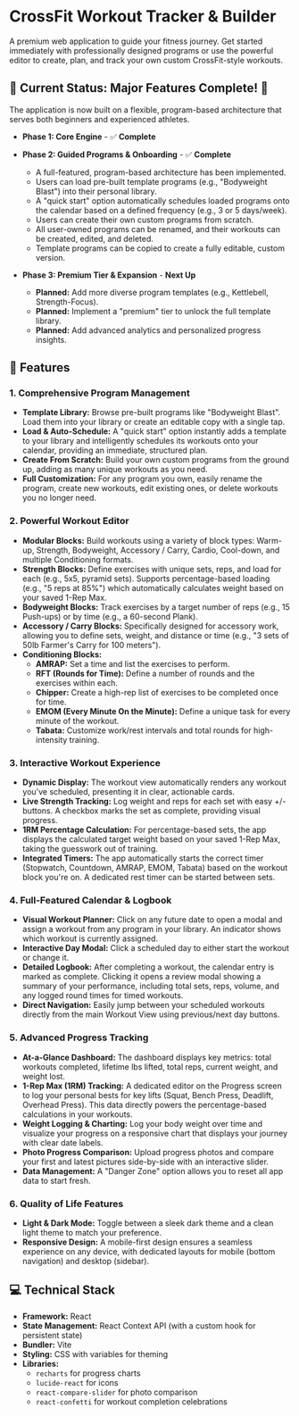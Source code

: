 # CrossFit Workout Tracker & Builder

A premium web application to guide your fitness journey. Get started immediately with professionally designed programs or use the powerful editor to create, plan, and track your own custom CrossFit-style workouts.

## 🎯 Current Status: Major Features Complete! 🚀

The application is now built on a flexible, program-based architecture that serves both beginners and experienced athletes.

*   **Phase 1: Core Engine** - ✅ **Complete**
*   **Phase 2: Guided Programs & Onboarding** - ✅ **Complete**
    *   A full-featured, program-based architecture has been implemented.
    *   Users can load pre-built template programs (e.g., "Bodyweight Blast") into their personal library.
    *   A "quick start" option automatically schedules loaded programs onto the calendar based on a defined frequency (e.g., 3 or 5 days/week).
    *   Users can create their own custom programs from scratch.
    *   All user-owned programs can be renamed, and their workouts can be created, edited, and deleted.
    *   Template programs can be copied to create a fully editable, custom version.

*   **Phase 3: Premium Tier & Expansion** - **Next Up**
    *   **Planned:** Add more diverse program templates (e.g., Kettlebell, Strength-Focus).
    *   **Planned:** Implement a "premium" tier to unlock the full template library.
    *   **Planned:** Add advanced analytics and personalized progress insights.

## 🚀 Features

### 1. Comprehensive Program Management
- **Template Library:** Browse pre-built programs like "Bodyweight Blast". Load them into your library or create an editable copy with a single tap.
- **Load & Auto-Schedule:** A "quick start" option instantly adds a template to your library and intelligently schedules its workouts onto your calendar, providing an immediate, structured plan.
- **Create From Scratch:** Build your own custom programs from the ground up, adding as many unique workouts as you need.
- **Full Customization:** For any program you own, easily rename the program, create new workouts, edit existing ones, or delete workouts you no longer need.

### 2. Powerful Workout Editor
- **Modular Blocks:** Build workouts using a variety of block types: Warm-up, Strength, Bodyweight, Accessory / Carry, Cardio, Cool-down, and multiple Conditioning formats.
- **Strength Blocks:** Define exercises with unique sets, reps, and load for each (e.g., 5x5, pyramid sets). Supports percentage-based loading (e.g., "5 reps at 85%") which automatically calculates weight based on your saved 1-Rep Max.
- **Bodyweight Blocks:** Track exercises by a target number of reps (e.g., 15 Push-ups) or by time (e.g., a 60-second Plank).
- **Accessory / Carry Blocks:** Specifically designed for accessory work, allowing you to define sets, weight, and distance or time (e.g., "3 sets of 50lb Farmer's Carry for 100 meters").
- **Conditioning Blocks:**
  - **AMRAP:** Set a time and list the exercises to perform.
  - **RFT (Rounds for Time):** Define a number of rounds and the exercises within each.
  - **Chipper:** Create a high-rep list of exercises to be completed once for time.
  - **EMOM (Every Minute On the Minute):** Define a unique task for every minute of the workout.
  - **Tabata:** Customize work/rest intervals and total rounds for high-intensity training.

### 3. Interactive Workout Experience
- **Dynamic Display:** The workout view automatically renders any workout you've scheduled, presenting it in clear, actionable cards.
- **Live Strength Tracking:** Log weight and reps for each set with easy +/- buttons. A checkbox marks the set as complete, providing visual progress.
- **1RM Percentage Calculation:** For percentage-based sets, the app displays the calculated target weight based on your saved 1-Rep Max, taking the guesswork out of training.
- **Integrated Timers:** The app automatically starts the correct timer (Stopwatch, Countdown, AMRAP, EMOM, Tabata) based on the workout block you're on. A dedicated rest timer can be started between sets.

### 4. Full-Featured Calendar & Logbook
- **Visual Workout Planner:** Click on any future date to open a modal and assign a workout from any program in your library. An indicator shows which workout is currently assigned.
- **Interactive Day Modal:** Click a scheduled day to either start the workout or change it.
- **Detailed Logbook:** After completing a workout, the calendar entry is marked as complete. Clicking it opens a review modal showing a summary of your performance, including total sets, reps, volume, and any logged round times for timed workouts.
- **Direct Navigation:** Easily jump between your scheduled workouts directly from the main Workout View using previous/next day buttons.

### 5. Advanced Progress Tracking
- **At-a-Glance Dashboard:** The dashboard displays key metrics: total workouts completed, lifetime lbs lifted, total reps, current weight, and weight lost.
- **1-Rep Max (1RM) Tracking:** A dedicated editor on the Progress screen to log your personal bests for key lifts (Squat, Bench Press, Deadlift, Overhead Press). This data directly powers the percentage-based calculations in your workouts.
- **Weight Logging & Charting:** Log your body weight over time and visualize your progress on a responsive chart that displays your journey with clear date labels.
- **Photo Progress Comparison:** Upload progress photos and compare your first and latest pictures side-by-side with an interactive slider.
- **Data Management:** A "Danger Zone" option allows you to reset all app data to start fresh.

### 6. Quality of Life Features
- **Light & Dark Mode:** Toggle between a sleek dark theme and a clean light theme to match your preference.
- **Responsive Design:** A mobile-first design ensures a seamless experience on any device, with dedicated layouts for mobile (bottom navigation) and desktop (sidebar).

## 💻 Technical Stack
- **Framework:** React
- **State Management:** React Context API (with a custom hook for persistent state)
- **Bundler:** Vite
- **Styling:** CSS with variables for theming
- **Libraries:**
  - `recharts` for progress charts
  - `lucide-react` for icons
  - `react-compare-slider` for photo comparison
  - `react-confetti` for workout completion celebrations
